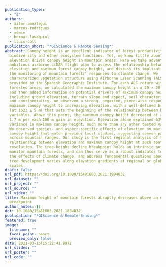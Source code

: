 ```yaml
---
publication_types:
  - "2"
authors:
  - aitor-ameztegui
  - marcos-rodrigues
  - admin
  - bernat-lavaquiol
  - lluis-coll
publication_short: "*GIScience & Remote Sensing*"
abstract: Canopy height is an excellent indicator of forest productivity,
  biodiversity and other ecosystem functions. Yet, we know little about how
  elevation drives canopy height in mountain areas. Here we take advantage of an
  ambitious airborne LiDAR flight plan to assess the relationship between
  elevation and maximum forest canopy height, and discuss its implications for
  the monitoring of mountain forests’ responses to climate change. We
  characterized vegetation structure using Airborne Laser Scanning (ALS) data
  provided by the Spanish Geographic Institute. For each ALS return within
  forested areas, we calculated the maximum canopy height in a 20 × 20 m grid,
  and then added information on potential drivers of maximum canopy height,
  including ground elevation, terrain slope and aspect, soil characteristics,
  and continentality. We observed a strong, negative, piece-wise response of
  maximum canopy height to increasing elevation, with a well-defined breakpoint
  (at 1623 ± 5 m) that sets the beginning of the relationship between both
  variables. Above this point, the maximum canopy height decreased at a rate of
  1.7 m per each 100 m gain in elevation. Elevation alone explained 63% of the
  variance in maximum canopy height, much more than any other tested variable.
  We observed species- and aspect-specific effects of elevation on maximum
  canopy height that match previous local studies, suggesting common patterns
  across mountain ranges. Our study is the first regional analysis of the
  relationship between elevation and maximum canopy height at such spatial
  resolution. The tree-height decline breakpoint holds an intrinsic potential to
  monitor mountain forests, and can thus serve as a robust indicator to appraise
  the effects of climate change, and address fundamental questions about how
  tree development varies along elevation gradients at regional or global
  scales.
draft: false
url_pdf: https://doi.org/10.1080/15481603.2021.1894832
url_dataset: ""
url_project: ""
url_source: ""
url_video: ""
title: Maximum height of mountain forests abruptly decreases above an elevation
  breakpoint
author_notes: []
doi: 10.1080/15481603.2021.1894832
publication: "*GIScience & Remote Sensing*"
featured: true
image:
  filename: ""
  focal_point: Smart
  preview_only: false
date: 2021-03-15T15:22:41.897Z
url_slides: ""
url_poster: ""
url_code: ""
---
```

